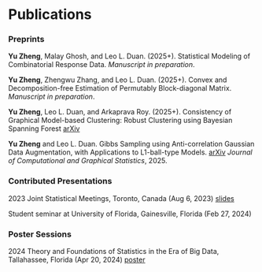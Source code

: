 # Publications


### Preprints
**Yu Zheng**, Malay Ghosh, and Leo L. Duan. (2025+). Statistical Modeling of Combinatorial Response Data. *Manuscript in preparation*.

**Yu Zheng**, Zhengwu Zhang, and Leo L. Duan. (2025+). Convex and Decomposition-free Estimation of Permutably Block-diagonal Matrix. *Manuscript in preparation*.

**Yu Zheng**, Leo L. Duan, and Arkaprava Roy. (2025+). Consistency of Graphical Model-based Clustering: Robust Clustering using Bayesian Spanning Forest [arXiv](https://arxiv.org/abs/2409.19129)

**Yu Zheng** and Leo L. Duan. Gibbs Sampling using Anti-correlation Gaussian Data Augmentation, with Applications to L1-ball-type Models. [arXiv](https://arxiv.org/abs/2309.09371) *Journal of Computational and Graphical Statistics*, 2025.

### Contributed Presentations
2023 Joint Statistical Meetings, Toronto, Canada (Aug 6, 2023) [slides](Talks/Blocked_Gibbs_Sampler_for_l1_Ball_Prior_Slide.pdf)

Student seminar at University of Florida, Gainesville, Florida (Feb 27, 2024)

### Poster Sessions
2024 Theory and Foundations of Statistics in the Era of Big Data, Tallahassee, Florida (Apr 20, 2024) [poster](Talks/Poster_Anti_correlation_Gaussian.pdf)
